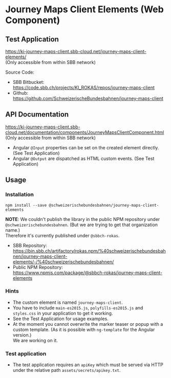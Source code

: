 # Journey Maps Client Elements (Web Component)

## <a name="testapp"></a>Test Application

https://ki-journey-maps-client.sbb-cloud.net/journey-maps-client-elements/  
(Only accessible from within SBB network)

Source Code:

* SBB Bitbucket:  
  https://code.sbb.ch/projects/KI_ROKAS/repos/journey-maps-client
* Github:  
  https://github.com/SchweizerischeBundesbahnen/journey-maps-client

## API Documentation

https://ki-journey-maps-client.sbb-cloud.net/documentation/components/JourneyMapsClientComponent.html  
(Only accessible from within SBB network)

* Angular `@Input` properties can be set on the created element directly. (See Test Application)
* Angular `@Output` are dispatched as HTML custom events. (See Test Application)

## Usage

### Installation

```
npm install --save @schweizerischebundesbahnen/journey-maps-client-elements
```

**NOTE**: We couldn't publish the library in the public NPM repository under `@schweizerischebundesbahnen`. (But we are
trying to get that organization name.)  
Therefore it's currently published under `@sbbch-rokas`.

* SBB Repository:  
  https://bin.sbb.ch/artifactory/rokas.npm/%40schweizerischebundesbahnen/journey-maps-client-elements/-/%40schweizerischebundesbahnen/
* Public NPM Repository:  
  https://www.npmjs.com/package/@sbbch-rokas/journey-maps-client-elements

### Hints

* The custom element is named `journey-maps-client`.
* You have to include `main-es2015.js`, `polyfills-es2015.js` and `styles.css` in your application to get it working.
* See the Test Application for usage examples.
* At the moment you cannot overwrite the marker teaser or popup with a custom template. (As it is possible
  with `ng-template`
  for the Angular version.)  
  We are working on it.

### Test application
* The test application requires an `apiKey` which must be served via HTTP under the relative path `assets/secrets/apikey.txt`.
